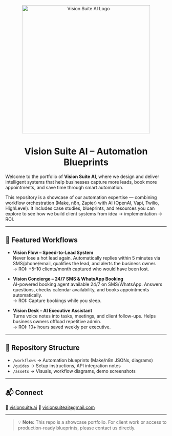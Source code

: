 <p align="center">
  <img src="simple-logo.png" alt="Vision Suite AI Logo" width="400"/>
</p>

<h1 align="center">Vision Suite AI – Automation Blueprints</h1>

Welcome to the portfolio of **Vision Suite AI**, where we design and deliver intelligent systems that help businesses capture more leads, book more appointments, and save time through smart automation.  

This repository is a showcase of our automation expertise — combining workflow orchestration (Make, n8n, Zapier) with AI (OpenAI, Vapi, Twilio, HighLevel). It includes case studies, blueprints, and resources you can explore to see how we build client systems from idea → implementation → ROI.  

---

## 🌟 Featured Workflows  

- **Vision Flow – Speed-to-Lead System**  
  Never lose a hot lead again. Automatically replies within 5 minutes via SMS/phone/email, qualifies the lead, and alerts the business owner.  
  → ROI: +5–10 clients/month captured who would have been lost.  

- **Vision Concierge – 24/7 SMS & WhatsApp Booking**  
  AI-powered booking agent available 24/7 on SMS/WhatsApp. Answers questions, checks calendar availability, and books appointments automatically.  
  → ROI: Capture bookings while you sleep.  

- **Vision Desk – AI Executive Assistant**  
  Turns voice notes into tasks, meetings, and client follow-ups. Helps business owners offload repetitive admin.  
  → ROI: 10+ hours saved weekly per executive.  

---

## 📂 Repository Structure  

- `/workflows` → Automation blueprints (Make/n8n JSONs, diagrams)  
- `/guides` → Setup instructions, API integration notes 
- `/assets` → Visuals, workflow diagrams, demo screenshots  

---

## 📬 Connect  

🔗 [visionsuite.ai](https://visionsuite.ai)
📧 visionsuiteai@gmail.com  

---

> 💡 **Note:** This repo is a showcase portfolio. For client work or access to production-ready blueprints, please contact us directly.